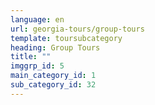 ```yaml
---
language: en
url: georgia-tours/group-tours
template: toursubcategory
heading: Group Tours
title: ""
imggrp_id: 5
main_category_id: 1
sub_category_id: 32
---
```

<div class="row content-row"><!-- 2228 (0)-->

</div>
